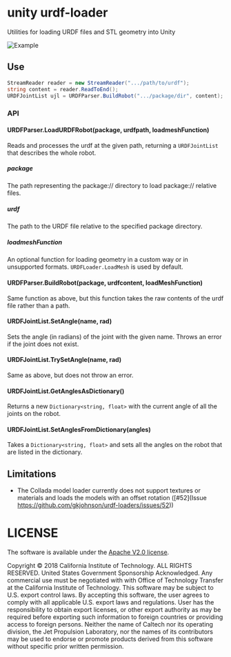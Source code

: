 # unity urdf-loader

Utilities for loading URDF files and STL geometry into Unity

![Example](../docs/unity-example.gif)

## Use
```cs
StreamReader reader = new StreamReader(".../path/to/urdf");
string content = reader.ReadToEnd();
URDFJointList ujl = URDFParser.BuildRobot(".../package/dir", content);
```

### API
#### URDFParser.LoadURDFRobot(package, urdfpath, loadmeshFunction)
Reads and processes the urdf at the given path, returning a `URDFJointList` that describes the whole robot.

##### package
The path representing the package:// directory to load package:// relative files.

##### urdf
The path to the URDF file relative to the specified package directory.

##### loadmeshFunction
An optional function for loading geometry in a custom way or in unsupported formats. `URDFLoader.LoadMesh` is used by default.

#### URDFParser.BuildRobot(package, urdfcontent, loadMeshFunction)
Same function as above, but this function takes the raw contents of the urdf file rather than a path.

#### URDFJointList.SetAngle(name, rad)
Sets the angle (in radians) of the joint with the given name. Throws an error if the joint does not exist.

#### URDFJointList.TrySetAngle(name, rad)
Same as above, but does not throw an error.

#### URDFJointList.GetAnglesAsDictionary()
Returns a new `Dictionary<string, float>` with the current angle of all the joints on the robot.

#### URDFJointList.SetAnglesFromDictionary(angles)
Takes a `Dictionary<string, float>` and sets all the angles on the robot that are listed in the dictionary.

## Limitations
- The Collada model loader currently does not support textures or materials and loads the models with an offset rotation ([#52](Issue https://github.com/gkjohnson/urdf-loaders/issues/52))

# LICENSE

The software is available under the [Apache V2.0 license](../LICENSE.txt).

Copyright © 2018 California Institute of Technology. ALL RIGHTS
RESERVED. United States Government Sponsorship Acknowledged. Any 
commercial use must be negotiated with with Office of Technology 
Transfer at the California Institute of Technology. This software may 
be subject to U.S. export control laws. By accepting this software, 
the user agrees to comply with all applicable U.S. export laws and 
regulations. User has the responsibility to obtain export licenses, 
or other export authority as may be required before exporting such 
information to foreign countries or providing access to foreign 
persons. Neither the name of Caltech nor its operating division, the
Jet Propulsion Laboratory, nor the names of its contributors may be
used to endorse or promote products derived from this software 
without specific prior written permission.
